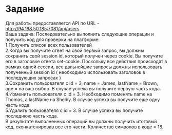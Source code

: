 # Задание
Для работы предоставляется API по URL - http://94.198.50.185:7081/api/users </br>
Ваша задача: Последовательно выполнить следующие операции и получить код для проверки на платформе: </br>
1.Получить список всех пользователей </br>
2.Когда вы получите ответ на свой первый запрос, вы должны сохранить свой session id, который получен через cookie. Вы получите его в заголовке ответа set-cookie. Поскольку все действия происходят в рамках одной сессии, все дальнейшие запросы должны использовать полученный session id ( необходимо использовать заголовок в последующих запросах ) </br>
3.Сохранить пользователя с id = 3, name = James, lastName = Brown, age = на ваш выбор. В случае успеха вы получите первую часть кода. </br>
4.Изменить пользователя с id = 3. Необходимо поменять name на Thomas, а lastName на Shelby. В случае успеха вы получите еще одну часть кода. </br>
5.Удалить пользователя с id = 3. В случае успеха вы получите последнюю часть кода. </br>
В результате выполненных операций вы должны получить итоговый код, сконкатенировав все его части. Количество символов в коде = 18. </br>